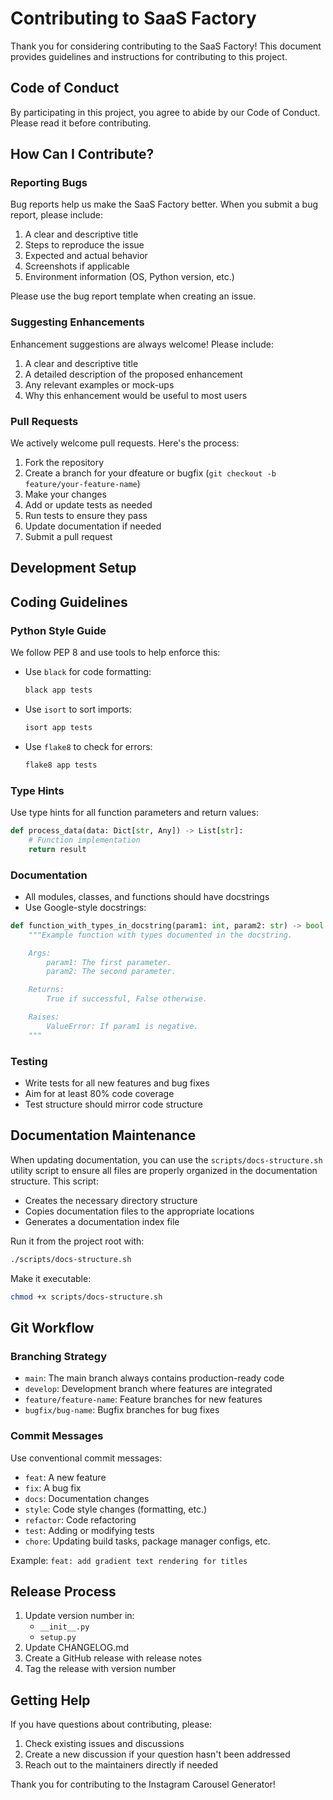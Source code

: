 # Contributing to SaaS Factory 

Thank you for considering contributing to the SaaS Factory! This document provides guidelines and 
instructions for contributing to this project.

## Code of Conduct

By participating in this project, you agree to abide by our Code of Conduct. Please read it before contributing.

## How Can I Contribute?

### Reporting Bugs

Bug reports help us make the SaaS Factory better. When you submit a bug report, please include:

1. A clear and descriptive title
2. Steps to reproduce the issue
3. Expected and actual behavior
4. Screenshots if applicable
5. Environment information (OS, Python version, etc.)

Please use the bug report template when creating an issue.

### Suggesting Enhancements

Enhancement suggestions are always welcome! Please include:

1. A clear and descriptive title
2. A detailed description of the proposed enhancement
3. Any relevant examples or mock-ups
4. Why this enhancement would be useful to most users

### Pull Requests

We actively welcome pull requests. Here's the process:

1. Fork the repository
2. Create a branch for your dfeature or bugfix (`git checkout -b feature/your-feature-name`)
3. Make your changes
4. Add or update tests as needed
5. Run tests to ensure they pass
6. Update documentation if needed
7. Submit a pull request

## Development Setup

## Coding Guidelines

### Python Style Guide

We follow PEP 8 and use tools to help enforce this:

- Use `black` for code formatting:
  ```bash
  black app tests
  ```
- Use `isort` to sort imports:
  ```bash
  isort app tests
  ```
- Use `flake8` to check for errors:
  ```bash
  flake8 app tests
  ```

### Type Hints

Use type hints for all function parameters and return values:

```python
def process_data(data: Dict[str, Any]) -> List[str]:
    # Function implementation
    return result
```

### Documentation

- All modules, classes, and functions should have docstrings
- Use Google-style docstrings:

```python
def function_with_types_in_docstring(param1: int, param2: str) -> bool:
    """Example function with types documented in the docstring.

    Args:
        param1: The first parameter.
        param2: The second parameter.

    Returns:
        True if successful, False otherwise.

    Raises:
        ValueError: If param1 is negative.
    """
```

### Testing

- Write tests for all new features and bug fixes
- Aim for at least 80% code coverage
- Test structure should mirror code structure

## Documentation Maintenance

When updating documentation, you can use the `scripts/docs-structure.sh` utility script to ensure all files are properly organized in the documentation structure. This script:

- Creates the necessary directory structure
- Copies documentation files to the appropriate locations
- Generates a documentation index file

Run it from the project root with:

```bash
./scripts/docs-structure.sh
```

Make it executable:

```bash
chmod +x scripts/docs-structure.sh
```

## Git Workflow

### Branching Strategy

- `main`: The main branch always contains production-ready code
- `develop`: Development branch where features are integrated
- `feature/feature-name`: Feature branches for new features
- `bugfix/bug-name`: Bugfix branches for bug fixes

### Commit Messages

Use conventional commit messages:

- `feat`: A new feature
- `fix`: A bug fix
- `docs`: Documentation changes
- `style`: Code style changes (formatting, etc.)
- `refactor`: Code refactoring
- `test`: Adding or modifying tests
- `chore`: Updating build tasks, package manager configs, etc.

Example: `feat: add gradient text rendering for titles`

## Release Process

1. Update version number in:
   - `__init__.py`
   - `setup.py`
2. Update CHANGELOG.md
3. Create a GitHub release with release notes
4. Tag the release with version number

## Getting Help

If you have questions about contributing, please:

1. Check existing issues and discussions
2. Create a new discussion if your question hasn't been addressed
3. Reach out to the maintainers directly if needed

Thank you for contributing to the Instagram Carousel Generator!
